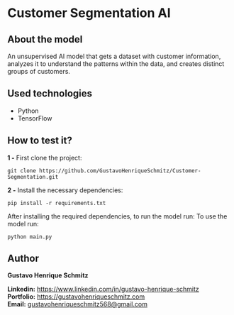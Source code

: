 # Customer Segmentation AI

## About the model
An unsupervised AI model that gets a dataset with customer information, analyzes it to understand the patterns within the data, and creates distinct groups of customers.

## Used technologies
- Python
- TensorFlow

## How to test it?
**1 -** First clone the project:
```
git clone https://github.com/GustavoHenriqueSchmitz/Customer-Segmentation.git
```

**2 -** Install the necessary dependencies:
```
pip install -r requirements.txt
```

After installing the required dependencies, to run the model run:
To use the model run:
```
python main.py
```

## Author
**Gustavo Henrique Schmitz**

**Linkedin:** https://www.linkedin.com/in/gustavo-henrique-schmitz  
**Portfolio:** https://gustavohenriqueschmitz.com  
**Email:** gustavohenriqueschmitz568@gmail.com  
